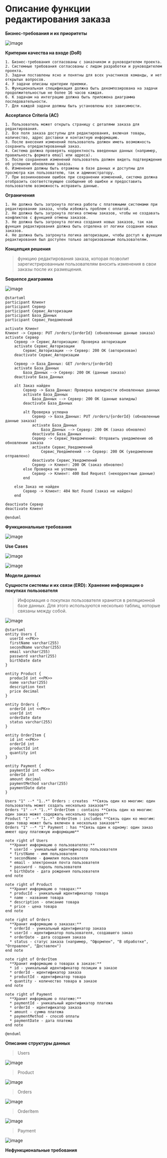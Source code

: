 # Описание функции редактирования заказа

**Бизнес-требования и их приоритеты**

![image](https://github.com/cyberlizka/-/assets/164761247/ca245252-f2dd-478c-8db1-a585c2761b45)

**Критерии качества на входе (DoR)**

    1. Бизнес-требования согласованы с заказчиком и руководителем проекта.
    2. Системные требования согласованы с лидом разработки и руководителем проекта.
    3. Задачи поставлены ясно и понятны для всех участников команды, и нет открытых вопросов.
    4. У задачи описаны критерии приемки.
    5. Функциональная спецификация должна быть декомпозирована на задачи продолжительностью не более 16 часов каждая.
    6. К задачам на интеграцию должна быть приложена диаграмма последовательности.
    7. Для каждой задачи должны быть установлены все зависимости.
    
**Acceptance Criteria (AC)**


    1. Пользователь может открыть страницу с деталями заказа для редактирования.
    2. Все поля заказа доступны для редактирования, включая товары, количество, адрес доставки и контактную информацию.
    3. После внесения изменений пользователь должен иметь возможность сохранить отредактированный заказ.
    4. Система должна проверять корректность введенных данных (например, правильность формата email или адреса).
    5. После сохранения изменений пользователь должен видеть подтверждение об успешном обновлении заказа.
    6. Изменения должны быть отражены в базе данных и доступны для просмотра как пользователю, так и администратору.
    7. При возникновении ошибок при сохранении изменений, система должна отобразить соответствующее сообщение об ошибке и предоставить пользователю возможность исправить данные.

**Ограничения**


    1. Не должна быть затронута логика работы с платежными системами при редактировании заказа, чтобы избежать проблем с оплатой.
    2. Не должна быть затронута логика отмены заказов, чтобы не создавать конфликтов с функцией отмены заказов.
    3. Не должна быть затронута логика создания новых заказов, так как функция редактирования должна быть отделена от логики создания новых заказов.
    4. Не должна быть затронута логика авторизации, чтобы доступ к функции редактирования был доступен только авторизованным пользователям.
    
**Концепция решения**

  > функцию редактирования заказа, которая позволит зарегистрированным пользователям вносить изменения в свои заказы после их размещения.
 

**Sequence диаграмма**


![image](https://github.com/cyberlizka/-/assets/164761247/038eae36-e3ce-463a-b4e7-7f6212ecef00)
```
@startuml
participant Клиент
participant Сервер
participant Сервис_Авторизации
participant База_Данных
participant Сервис_Уведомлений

activate Клиент
Клиент -> Сервер: PUT /orders/{orderId} (обновленные данные заказа)
activate Сервер
    Сервер -> Сервис_Авторизации: Проверка авторизации
    activate Сервис_Авторизации
        Сервис_Авторизации --> Сервер: 200 OK (авторизован)
    deactivate Сервис_Авторизации
    
    Сервер -> База_Данных: GET /orders/{orderId} 
    activate База_Данных
        База_Данных --> Сервер: 200 OK (данные заказа)
    deactivate База_Данных

    alt Заказ найден
        Сервер -> База_Данных: Проверка валидности обновленных данных
        activate База_Данных
            База_Данных --> Сервер: 200 OK (данные валидны)
        deactivate База_Данных

        alt Проверка успешна
            Сервер -> База_Данных: PUT /orders/{orderId} (обновленные данные заказа)
            activate База_Данных
                База_Данных --> Сервер: 200 OK (заказ обновлен)
            deactivate База_Данных
            Сервер -> Сервис_Уведомлений: Отправить уведомление об обновлении заказа
            activate Сервис_Уведомлений
                Сервис_Уведомлений --> Сервер: 200 OK (уведомление отправлено)
            deactivate Сервис_Уведомлений
            Сервер -> Клиент: 200 OK (заказ обновлен)
        else Проверка не успешна
            Сервер -> Клиент: 400 Bad Request (некорректные данные)
        end

    else Заказ не найден
        Сервер -> Клиент: 404 Not Found (заказ не найден)
    end

deactivate Сервер
deactivate Клиент

@enduml
```

**Функциональные требования**

![image](https://github.com/cyberlizka/-/assets/164761247/b5ed8382-bf70-442e-8af1-01449dc32701)

**Use Cases**

![image](https://github.com/cyberlizka/-/assets/164761247/7e6d0b92-0f4f-44d1-a9e8-5a6bd029db32)

![image](https://github.com/cyberlizka/-/assets/164761247/287c9116-d6bd-4d8e-b7ca-17dee3d22066)

**Модели данных**

**Сущности системы и их связи (ERD): Хранение информации о покупках пользователя**

>Информация о покупках пользователя хранится в реляционной базе данных. Для этого используются несколько таблиц, которые связаны между собой.

![image](https://github.com/cyberlizka/-/assets/164761247/8781afaf-8f90-451d-95ad-d0bccd2f60ee)
```
@startuml
entity Users {
  userId <<PK>>
  firstName varchar(255)
  secondName varchar(255)
  email varchar(255)
  password varchar(255)
  birthDate date
}

entity Product {
  producId int <<PK>>
  name varchar(255)
  description text
  price decimal
}

entity Orders {
  orderId int <<PK>>
  userId int
  orderDate date
  status varchar(255)
}

entity OrderItem {
  id int <<PK>>
  orderId int
  productId int
  quantity int
}

entity Payment {
  paymentId int <<PK>>
  orderId int
  amount decimal
  paymentMethod varchar(255)
  paymentDate date
}

Users "1" --* "1..*" Orders : creates  **Связь один ко многим: один пользователь может создать несколько заказов**
Orders "1" --* "1..*" OrderItem : contains **Связь один ко многим: один заказ может содержать несколько товаров**
Product "1" --* "1..*" OrderItem : includes **Связь один ко многим: один товар может быть включен в несколько заказов**
Orders "1" --* "1" Payment : has **Связь один к одному: один заказ имеет одну платежную информацию**

note right of Users
  **Хранит информацию о пользователях:**
  * userId - уникальный идентификатор пользователя
  * firstName - имя пользователя
  * secondName - фамилия пользователя
  * email - электронная почта пользователя
  * password - пароль пользователя
  * birthDate - дата рождения пользователя
end note

note right of Product
  **Хранит информацию о товарах:**
  * producId - уникальный идентификатор товара
  * name - название товара
  * description - описание товара
  * price - цена товара
end note

note right of Orders
  **Хранит информацию о заказах:**
  * orderId - уникальный идентификатор заказа
  * userId - идентификатор пользователя, создавшего заказ
  * orderDate - дата создания заказа
  * status - статус заказа (например, "Оформлен", "В обработке", "Отправлен", "Доставлен")
end note

note right of OrderItem
  **Хранит информацию о товарах в заказе:**
  * id - уникальный идентификатор позиции в заказе
  * orderId - идентификатор заказа
  * productId - идентификатор товара
  * quantity - количество товара в заказе
end note

note right of Payment
  **Хранит информацию о платеже:**
  * paymentId - уникальный идентификатор платежа
  * orderId - идентификатор заказа
  * amount - сумма платежа
  * paymentMethod - способ оплаты
  * paymentDate - дата платежа
end note

@enduml
```
**Описание структуры данных**

> Users

![image](https://github.com/cyberlizka/-/assets/164761247/cf43ad01-04b7-4b14-acba-645e0a8768d0)

> Product

![image](https://github.com/cyberlizka/-/assets/164761247/827e5641-7a48-40e3-9d05-8c9f91b6c83e)

> Orders

![image](https://github.com/cyberlizka/-/assets/164761247/efe98ef4-fc5d-40c1-a5e7-6d251ff90c5a)

> OrderItem

![image](https://github.com/cyberlizka/-/assets/164761247/2e78865c-d845-48dc-80f7-d191d26ff379)

> Payment

![image](https://github.com/cyberlizka/-/assets/164761247/bddcc1a1-d9af-4395-9e64-1ad3358b371a)


**Нефункциональные требования**
